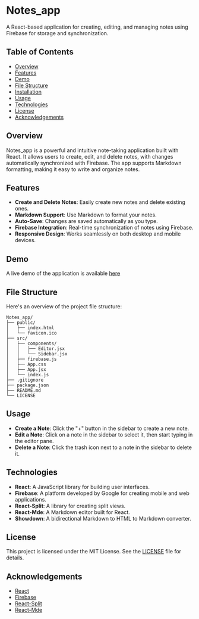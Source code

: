 # Notes_app

A React-based application for creating, editing, and managing notes using Firebase for storage and synchronization.

## Table of Contents

- [Overview](#overview)
- [Features](#features)
- [Demo](#demo)
- [File Structure](#file-structure)
- [Installation](#installation)
- [Usage](#usage)
- [Technologies](#technologies)
- [License](#license)
- [Acknowledgements](#acknowledgements)

## Overview

Notes_app is a powerful and intuitive note-taking application built with React. It allows users to create, edit, and delete notes, with changes automatically synchronized with Firebase. The app supports Markdown formatting, making it easy to write and organize notes.

## Features

- **Create and Delete Notes**: Easily create new notes and delete existing ones.
- **Markdown Support**: Use Markdown to format your notes.
- **Auto-Save**: Changes are saved automatically as you type.
- **Firebase Integration**: Real-time synchronization of notes using Firebase.
- **Responsive Design**: Works seamlessly on both desktop and mobile devices.

## Demo

A live demo of the application is available [here](#)

## File Structure

Here's an overview of the project file structure:

    Notes_app/
    ├── public/
    │   ├── index.html
    │   └── favicon.ico
    ├── src/
    │   ├── components/
    │   │   ├── Editor.jsx
    │   │   └── Sidebar.jsx
    │   ├── firebase.js
    │   ├── App.css
    │   ├── App.jsx
    │   └── index.js
    ├── .gitignore
    ├── package.json
    ├── README.md
    └── LICENSE

## Usage

- **Create a Note**: Click the "+" button in the sidebar to create a new note.
- **Edit a Note**: Click on a note in the sidebar to select it, then start typing in the editor pane.
- **Delete a Note**: Click the trash icon next to a note in the sidebar to delete it.

## Technologies

- **React**: A JavaScript library for building user interfaces.
- **Firebase**: A platform developed by Google for creating mobile and web applications.
- **React-Split**: A library for creating split views.
- **React-Mde**: A Markdown editor built for React.
- **Showdown**: A bidirectional Markdown to HTML to Markdown converter.

## License

This project is licensed under the MIT License. See the [LICENSE](LICENSE) file for details.

## Acknowledgements

- [React](https://reactjs.org/)
- [Firebase](https://firebase.google.com/)
- [React-Split](https://github.com/nathancahill/split)
- [React-Mde](https://github.com/andrerpena/react-mde)



   
